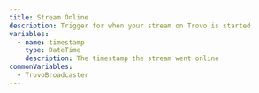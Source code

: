 ```yaml
---
title: Stream Online
description: Trigger for when your stream on Trovo is started
variables:
  - name: timestamp
    type: DateTime
    description: The timestamp the stream went online
commonVariables:
  - TrovoBroadcaster
---
```

